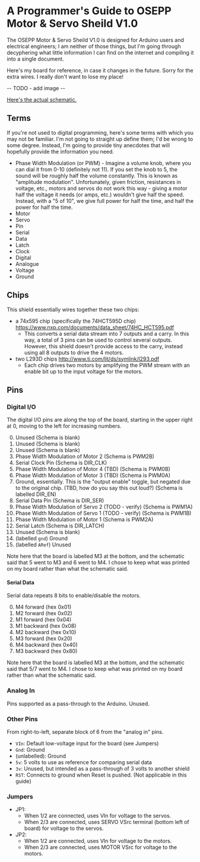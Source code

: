 # A Programmer's Guide to OSEPP Motor & Servo Sheild V1.0

The OSEPP Motor & Servo Sheild V1.0 is designed for Arduino users and electrical
engineers; I am neither of those things, but I'm going through decyphering what
little information I can find on the internet and compiling it into a single document.

Here's my board for reference, in case it changes in the future. Sorry for the
extra wires. I really don't want to lose my place!

-- TODO - add image --

[Here's the actual schematic.](./schematics/OSEPP_motor_shield_v1-0.svg)

## Terms

If you're not used to digital programming, here's some terms with which you may
not be familiar. I'm not going to straight up define them; I'd be wrong to some
degree. Instead, I'm going to provide tiny anecdotes that will hopefully provide
the information you need.

* Phase Width Modulation (or PWM) - Imagine a volume knob, where you can dial it
  from 0-10 (definitely not 11). If you set the knob to 5, the sound will be
  roughly half the volume constantly. This is known as "amplitude modulation".
  Unfortunately, given friction, resistances in voltage, etc., motors and servos
  do not work this way - giving a motor half the voltage it needs (or amps,
  etc.) wouldn't give half the speed. Instead, with a "5 of 10", we give full
  power for half the time, and half the power for half the time.
* Motor
* Servo
* Pin
* Serial
* Data
* Latch
* Clock
* Digital
* Analogue
* Voltage
* Ground

## Chips

This shield essentially wires together these two chips:

  * a 74x595 chip (specifically the 74HCT595D chip) https://www.nxp.com/documents/data_sheet/74HC_HCT595.pdf
    - This converts a serial data stream into 7 outputs and a carry. In this way, a total of 3 pins can be used to control several outputs. However, this shield
        doesn't provide access to the carry, instead using all 8 outputs to drive the 4 motors.
  * two L293D chips http://www.ti.com/lit/ds/symlink/l293.pdf
    - Each chip drives two motors by amplifying the PWM stream with an enable bit up to the input voltage for the motors.

## Pins

### Digital I/O

The digital I/O pins are along the top of the board, starting in the upper right
at 0, moving to the left for increasing numbers.

0. Unused (Schema is blank)
1. Unused (Schema is blank)
2. Unused (Schema is blank)
3. Phase Width Modulation of Motor 2 (Schema is PWM2B)
4. Serial Clock Pin (Schema is DIR_CLK)
5. Phase Width Modulation of Motor 4 (TBD) (Schema is PWM0B)
6. Phase Width Modulation of Motor 3 (TBD) (Schema is PWM0A)
7. Ground, essentially. This is the "output enable" toggle, but negated due to the original chip. (TBD, how do you say this out loud?) (Schema is labelled DIR_EN)
8. Serial Data Pin (Schema is DIR_SER)
9. Phase Width Modulation of Servo 2 (TODO - verify) (Schema is PWM1A)
10. Phase Width Modulation of Servo 1 (TODO - verify) (Schema is PWM1B)
11. Phase Width Modulation of Motor 1 (Schema is PWM2A)
12. Serial Latch (Schema is DIR_LATCH)
13. Unused (Schema is blank)
14. (labelled `gnd`) Ground
15. (labelled `ARef`) Unused

Note here that the board is labelled M3 at the bottom, and the schematic said
that 5 went to M3 and 6 went to M4. I chose to keep what was printed on my board
rather than what the schematic said.

#### Serial Data

Serial data repeats 8 bits to enable/disable the motors.

0. M4 forward (hex 0x01)
1. M2 forward (hex 0x02)
2. M1 forward (hex 0x04)
3. M1 backward (hex 0x08)
4. M2 backward (hex 0x10)
5. M3 forward (hex 0x20)
6. M4 backward (hex 0x40)
7. M3 backward (hex 0x80)

Note here that the board is labelled M3 at the bottom, and the schematic said
that 5/7 went to M4. I chose to keep what was printed on my board rather than
what the schematic said.

### Analog In

Pins supported as a pass-through to the Arduino. Unused.

### Other Pins

From right-to-left, separate block of 6 from the "analog in" pins.

* `VIn`: Default low-voltage input for the board (see Jumpers)
* `Gnd`: Ground
* (unlabelled): Ground
* `5v`: 5 volts to use as reference for comparing serial data
* `3v`: Unused, but intended as a pass-through of 3 volts to another shield
* `RST`: Connects to ground when Reset is pushed. (Not applicable in this guide)

### Jumpers

* JP1:
    * When 1/2 are connected, uses VIn for voltage to the servos.
    * When 2/3 are connected, uses SERVO VSrc terminal (bottom left of board) for voltage to the servos.
* JP2:
    * When 1/2 are connected, uses VIn for voltage to the motors.
    * When 2/3 are connected, uses MOTOR VSrc for voltage to the motors.
